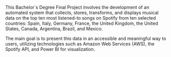 This Bachelor´s Degree Final Project involves the development of an automated system that collects, stores, transforms, and displays musical data on the top ten most listened-to songs on Spotify from ten selected countries: Spain, Italy, Germany, France, the United Kingdom, the United States, Canada, Argentina, Brazil, and Mexico.

The main goal is to present this data in an accessible and meaningful way to users, utilizing technologies such as Amazon Web Services (AWS), the Spotify API, and Power BI for visualization.
